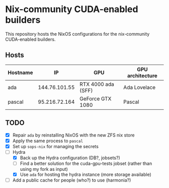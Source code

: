 # Nix-community CUDA-enabled builders

This repository hosts the NixOS configurations for the nix-community CUDA-enabled builders.

## Hosts

| Hostname  | IP            | GPU                   | GPU architecture  |
|-----------|---------------|-----------------------|-------------------|
| ada       | 144.76.101.55 | RTX 4000 ada (SFF)    | Ada Lovelace      |
| pascal    | 95.216.72.164 | GeForce GTX 1080      | Pascal            |

## TODO

- [x] Repair `ada` by reinstalling NixOS with the new ZFS nix store
- [x] Apply the same process to `pascal`
- [x] Set up `sops-nix` for managing the secrets
- [ ] Hydra
    - [x] Back up the Hydra configuration (DB?, jobsets?)
    - [ ] Find a better solution for the cuda-gpu-tests jobset (rather than using my fork as input)
    - [x] Use `ada` for hosting the hydra instance (more storage available)
- [ ] Add a public cache for people (who?) to use (harmonia?)
